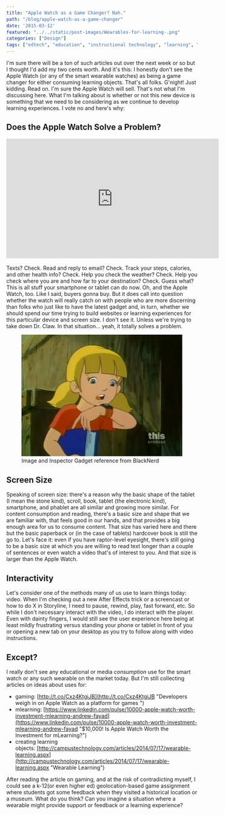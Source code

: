 ```yaml
---
title: "Apple Watch as a Game Changer? Nah."
path: "/blog/apple-watch-as-a-game-changer"
date: '2015-03-12'
featured: "../../static/post-images/Wearables-for-learning-.png"
categories: ["Design"]
tags: ["edtech", "education", "instructional technology", "learning", "technology"]
---
```


I'm sure there will be a ton of such articles out over the next week or so but I thought I'd add my two cents worth. And it's this: I honestly don't see the Apple Watch (or any of the smart wearable watches) as being a game changer for either consuming learning objects. That's all folks. G'night! Just kidding. Read on. I'm sure the Apple Watch will sell. That's not what I'm discussing here. What I'm talking about is whether or not this new device is something that we need to be considering as we continue to develop learning experiences. I vote no and here's why:

## Does the Apple Watch Solve a Problem?

<iframe src="http://www.fastcompany.com/embed/61c3bc20668c0?rel=1&amp;src=embed&amp;veggiemode=1" width="560" height="315" frameborder="0" scrolling="no" allowfullscreen="allowfullscreen"></iframe>

Texts? Check. Read and reply to email? Check. Track your steps, calories, and other health info? Check. Help you check the weather? Check. Help you check where you are and how far to your destination? Check. Guess what? This is all stuff your smartphone or tablet can do now. Oh, and the Apple Watch, too. Like I said, buyers gonna buy. But it does call into question whether the watch will really catch on with people who are more discerning than folks who just like to have the latest gadget and, in turn, whether we should spend our time trying to build websites or learning experiences for this particular device and screen size. I don't see it. Unless we're trying to take down Dr. Claw. In that situation... yeah, it totally solves a problem.

<figure>
  <img src="../../static/post-images/InspectorGadgetAppleWatch.jpg" alt="Watch from Inspector Gadget" />
  <figcaption>Image and Inspector Gadget reference from BlackNerd</figcaption>
</figure>

## Screen Size

Speaking of screen size: there's a reason why the basic shape of the tablet (I mean the stone kind), scroll, book, tablet (the electronic kind), smartphone, and phablet are all similar and growing more similar. For content consumption and reading, there's a basic size and shape that we are familiar with, that feels good in our hands, and that provides a big enough area for us to consume content. That size has varied here and there but the basic paperback or (in the case of tablets) hardcover book is still the go to. Let's face it: even if you have raptor-level eyesight, there's still going to be a basic size at which you are willing to read text longer than a couple of sentences or even watch a video that's of interest to you. And that size is larger than the Apple Watch.

## Interactivity

Let's consider one of the methods many of us use to learn things today: video. When I'm checking out a new After Effects trick or a screencast or how to do X in Storyline, I need to pause, rewind, play, fast forward, etc. So while I don't necessary interact with the video, I do interact with the player. Even with dainty fingers, I would still see the user experience here being at least mildly frustrating versus standing your phone or tablet in front of you or opening a new tab on your desktop as you try to follow along with video instructions.

## Except?

I really don't see any educational or media _consumption_ use for the smart watch or any such wearable on the market today. But I'm still collecting articles on ideas about uses for:

*   gaming: [http://t.co/Cxz4KtgiJB](http://t.co/Cxz4KtgiJB "Developers weigh in on Apple Watch as a platform for games ")
*   mlearning: [https://www.linkedin.com/pulse/10000-apple-watch-worth-investment-mlearning-andrew-fayad](https://www.linkedin.com/pulse/10000-apple-watch-worth-investment-mlearning-andrew-fayad "$10,000! Is Apple Watch Worth the Investment for mLearning?")
*   creating learning objects: [http://campustechnology.com/articles/2014/07/17/wearable-learning.aspx](http://campustechnology.com/articles/2014/07/17/wearable-learning.aspx "Wearable Learning")

After reading the article on gaming, and at the risk of contradicting myself, I could see a k-12(or even higher ed) geolocation-based game assignment where students got some feedback when they visited a historical location or a museum. What do you think? Can you imagine a situation where a wearable might provide support or feedback or a learning experience?
